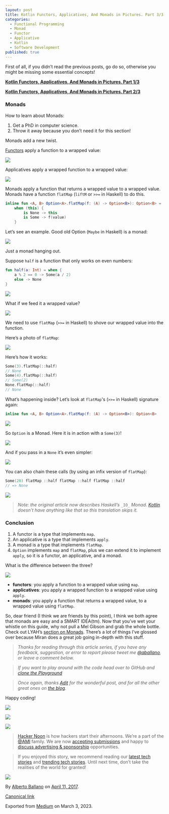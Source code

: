 ```yaml
---
layout: post
title: Kotlin Functors, Applicatives, And Monads in Pictures. Part 3/3
categories:
  - Functional Programming
  - Monad
  - Functor
  - Applicative
  - Kotlin
  - Software Development
published: true
---
```


First of all, if you didn’t read the previous posts, go do so, otherwise you might be missing some essential concepts!

[**Kotlin Functors, Applicatives, And Monads in Pictures. Part 1/3**](kotlin-functors-applicatives-and-monads-in-pictures-part-1-3/ "This is a translation of Functors, Applicatives, And Monads In Pictures from Haskell into Kotlin")

[**Kotlin Functors, Applicatives, And Monads in Pictures. Part 2/3**](kotlin-functors-applicatives-and-monads-in-pictures-part-2-3/ "This is a translation of Functors, Applicatives, And Monads In Pictures from Haskell into Kotlin")

### Monads

How to learn about Monads:

1.  Get a PhD in computer science.
2.  Throw it away because you don’t need it for this section!

Monads add a new twist.

[Functors](https://hackernoon.com/tagged/functors) apply a function to a wrapped value:

![](https://cdn-images-1.medium.com/max/800/0*Ify-0OWj6YL7Biyp.png)

Applicatives apply a wrapped function to a wrapped value:

![](https://cdn-images-1.medium.com/max/800/0*FNa0IqM3n016ufYh.png)

Monads apply a function that returns a wrapped value to a wrapped value. Monads have a function `flatMap` (`liftM` or `>>=` in Haskell) to do this.

```kotlin
inline fun <A, B> Option<A>.flatMap(f: (A) -> Option<B>): Option<B> =   
    when (this) {  
        is None -> this  
        is Some -> f(value)  
    }
```
Let’s see an example. Good old Option (`Maybe` in Haskell) is a monad:

![](https://cdn-images-1.medium.com/max/800/0*kdpByXzPXXNgJ4v8.png)

Just a monad hanging out.

Suppose `half` is a function that only works on even numbers:
```kotlin
fun half(a: Int) = when {  
    a % 2 == 0 -> Some(a / 2)  
    else -> None  
}
```
![](https://cdn-images-1.medium.com/max/800/0*bM7sbALwfuSmwoj7.png)

What if we feed it a wrapped value?

![](https://cdn-images-1.medium.com/max/800/0*I66ezQb2qu243RLh.png)

We need to use `flatMap` (`>>=` in Haskell) to shove our wrapped value into the function. 

Here’s a photo of `flatMap`:

![](https://cdn-images-1.medium.com/max/800/0*MSDfsNNSfXqkXVYa.jpg)

Here’s how it works:
```kotlin
Some(3).flatMap(::half)  
// None  
Some(4).flatMap(::half)  
// Some(2)  
None.flatMap(::half)  
// None
```
What’s happening inside? Let’s look at `flatMap`'s (`>>=` in Haskell) signature again:

```kotlin
inline fun <A, B> Option<A>.flatMap(f: (A) -> Option<B>): Option<B>
```

![](https://cdn-images-1.medium.com/max/800/0*G8_Zuhcn94-9OR0Z.png)

So `Option` is a Monad. Here it is in action with a `Some(3)`!

![](https://cdn-images-1.medium.com/max/800/0*yWziebMi8kBhH4Sn.png)

And if you pass in a `None` it’s even simpler:

![](https://cdn-images-1.medium.com/max/800/0*bJFoxQ-Ylp2SIQg2.png)

You can also chain these calls (by using an infix version of `flatMap`):

```kotlin
Some(20) flatMap ::half flatMap ::half flatMap ::half  
// => None
```

![](https://cdn-images-1.medium.com/max/800/0*N-dZjxCsHwnK_KlT.png)

> _Note: the original article now describes Haskell’s_ `_IO_` _Monad._ [_Kotlin_](https://hackernoon.com/tagged/kotlin) _doesn't have anything like that so this translation skips it._

### Conclusion

1.  A functor is a type that implements `map`.
2.  An applicative is a type that implements `apply`.
3.  A monad is a type that implements `flatMap`.
4.  `Option` implements `map` and `flatMap`, plus we can extend it to implement `apply`, so it is a functor, an applicative, and a monad.

What is the difference between the three?

![](https://cdn-images-1.medium.com/max/800/0*eElNlhORdSeUxp6D.png)

*   **functors**: you apply a function to a wrapped value using `map`.
*   **applicatives**: you apply a wrapped function to a wrapped value using `apply`.
*   **monads**: you apply a function that returns a wrapped value, to a wrapped value using `flatMap`.

So, dear friend (I think we are friends by this point), I think we both agree that monads are easy and a SMART IDEA(tm). Now that you’ve wet your whistle on this guide, why not pull a Mel Gibson and grab the whole bottle. Check out LYAH’s [section on Monads](http://learnyouahaskell.com/a-fistful-of-monads). There’s a lot of things I’ve glossed over because Miran does a great job going in-depth with this stuff.

> _Thanks for reading through this article series, if you have any feedback, suggestion, or error to report please tweet me_ [_@aballano_](http://twitter.com/aballano)_, or leave a comment below._

> _If you want to play around with the code head over to GitHub and_ [_clone the Playground_](https://github.com/aballano/FAM-Playground)

> _Once again, thanks_ [_Adit_](https://twitter.com/_egonschiele) _for the wonderful post, and for all the other great ones on_ [_the blog_](http://adit.io/index.html)_._

Happy coding!

[![](https://cdn-images-1.medium.com/max/400/1*0hqOaABQ7XGPT-OYNgiUBg.png)](http://bit.ly/HackernoonFB)

[![](https://cdn-images-1.medium.com/max/400/1*Vgw1jkA6hgnvwzTsfMlnpg.png)](https://goo.gl/k7XYbx)

[![](https://cdn-images-1.medium.com/max/400/1*gKBpq1ruUi0FVK2UM_I4tQ.png)](https://goo.gl/4ofytp)

> [Hacker Noon](http://bit.ly/Hackernoon) is how hackers start their afternoons. We’re a part of the [@AMI](http://bit.ly/atAMIatAMI) family. We are now [accepting submissions](http://bit.ly/hackernoonsubmission) and happy to [discuss advertising & sponsorship](mailto:partners@amipublications.com) opportunities.

> If you enjoyed this story, we recommend reading our [latest tech stories](http://bit.ly/hackernoonlatestt) and [trending tech stories](https://hackernoon.com/trending). Until next time, don’t take the realities of the world for granted!

![](https://cdn-images-1.medium.com/max/800/1*35tCjoPcvq6LbB3I6Wegqw.jpeg)

By [Alberto Ballano](https://aballano.github.io/) on [April 11, 2017](https://medium.com/p/832d58d92445).

[Canonical link](https://medium.com/@aballano/kotlin-functors-applicatives-and-monads-in-pictures-part-3-3-832d58d92445)

Exported from [Medium](https://medium.com) on March 3, 2023.
